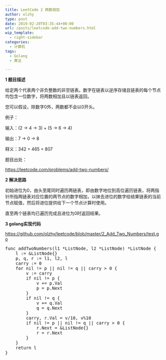 ```yaml
---
title: LeetCode 2 两数相加
author: olzhy
type: post
date: 2019-02-20T03:35:44+00:00
url: /posts/leetcode-add-two-numbers.html
wip_template:
  - right-sidebar
categories:
  - 计算机
tags:
  - Golang
  - 算法

---
```

**1 题目描述**
  
给定两个代表两个非负整数的非空链表。数字在链表以逆序存储且链表的每个节点均包含一位数字，将两数相加且以链表返回。
  
您可以假设，除数字0外，两数都不会以0开头。

例子：
  
输入：(2 -> 4 -> 3) + (5 -> 6 -> 4)
  
输出：7 -> 0 -> 8
  
释义：342 + 465 = 807

题目出处：
  
<a href="https://leetcode.com/problems/add-two-numbers/" target="_blank" rel="noopener">https://leetcode.com/problems/add-two-numbers/</a>

**2 解决思路**
  
初始进位为0，由头至尾同时遍历两链表，即由数字地位到高位遍历链表，将两指针所指两链表对应位置的两节点的数字相加，以抹去进位的数字给结果链表的当前节点赋值，然后将进位提供给下一个节点计算时使用。
  
直至两个链表均已遍历完成且进位为0时返回结果。

**3 golang实现代码**
  
<a href="https://github.com/olzhy/leetcode/blob/master/2_Add_Two_Numbers/test.go" target="_blank" rel="noopener">https://github.com/olzhy/leetcode/blob/master/2_Add_Two_Numbers/test.go</a>

<pre>func addTwoNumbers(l1 *ListNode, l2 *ListNode) *ListNode {
    l := &ListNode{}
    p, q, r := l1, l2, l
    carry := 0
    for nil != p || nil != q || carry > 0 {
        v := carry
        if nil != p {
            v += p.Val
            p = p.Next
        }
        if nil != q {
            v += q.Val
            q = q.Next
        }
        carry, r.Val = v/10, v%10
        if nil != p || nil != q || carry > 0 {
            r.Next = &ListNode{}
            r = r.Next
        }
    }
    return l
}
</pre>